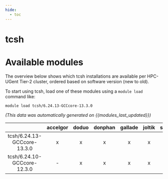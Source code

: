 ```yaml
---
hide:
  - toc
---
```


tcsh
====

# Available modules


The overview below shows which tcsh installations are available per HPC-UGent Tier-2 cluster, ordered based on software version (new to old).

To start using tcsh, load one of these modules using a `module load` command like:

```shell
module load tcsh/6.24.13-GCCcore-13.3.0
```

*(This data was automatically generated on {{modules_last_updated}})*  

| |accelgor|doduo|donphan|gallade|joltik|shinx|
| :---: | :---: | :---: | :---: | :---: | :---: | :---: |
|tcsh/6.24.13-GCCcore-13.3.0|x|x|x|x|x|x|
|tcsh/6.24.10-GCCcore-12.3.0|-|x|x|x|x|-|
